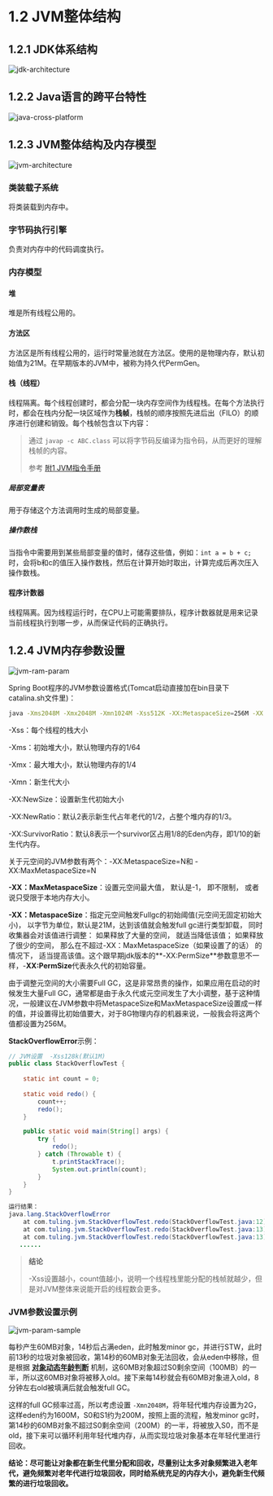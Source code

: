 # 1.2 JVM整体结构

## 1.2.1 JDK体系结构

![jdk-architecture](../source/images/ch-01/jdk-architecture.png)



## 1.2.2 Java语言的跨平台特性

![java-cross-platform](../source/images/ch-01/java-cross-platform.png)



## 1.2.3 JVM整体结构及内存模型

![jvm-architecture](../source/images/ch-01/jvm-architecture.png)

### 类装载子系统

将类装载到内存中。

### 字节码执行引擎

负责对内存中的代码调度执行。

### 内存模型

#### 堆

堆是所有线程公用的。

#### 方法区

方法区是所有线程公用的，运行时常量池就在方法区。使用的是物理内存，默认初始值为21M。在早期版本的JVM中，被称为持久代PermGen。

#### 栈（线程）

线程隔离。每个线程创建时，都会分配一块内存空间作为线程栈。在每个方法执行时，都会在栈内分配一块区域作为**栈帧**，栈帧的顺序按照先进后出（FILO）的顺序进行创建和销毁。每个栈帧包含以下内容：

> 通过 `javap -c ABC.class` 可以将字节码反编译为指令码，从而更好的理解栈帧的内容。
>
> 参考 [附1 JVM指令手册](./JVM-Command.md)

##### 局部变量表

用于存储这个方法调用时生成的局部变量。

##### 操作数栈

当指令中需要用到某些局部变量的值时，储存这些值，例如：`int a = b + c;` 时，会将b和c的值压入操作数栈，然后在计算开始时取出，计算完成后再次压入操作数栈。

#### 程序计数器

线程隔离。因为线程运行时，在CPU上可能需要排队，程序计数器就是用来记录当前线程执行到哪一步，从而保证代码的正确执行。



## 1.2.4 JVM内存参数设置

![jvm-ram-param](../source/images/ch-01/jvm-ram-param.png)

Spring Boot程序的JVM参数设置格式(Tomcat启动直接加在bin目录下catalina.sh文件里)：

```bash
java -Xms2048M -Xmx2048M -Xmn1024M -Xss512K -XX:MetaspaceSize=256M -XX:MaxMetaspaceSize=256M -jar eureka-server.jar
```

-Xss：每个线程的栈大小

-Xms：初始堆大小，默认物理内存的1/64

-Xmx：最大堆大小，默认物理内存的1/4

-Xmn：新生代大小

-XX:NewSize：设置新生代初始大小

-XX:NewRatio：默认2表示新生代占年老代的1/2，占整个堆内存的1/3。

-XX:SurvivorRatio：默认8表示一个survivor区占用1/8的Eden内存，即1/10的新生代内存。

关于元空间的JVM参数有两个：-XX:MetaspaceSize=N和 -XX:MaxMetaspaceSize=N

**-XX：MaxMetaspaceSize**：设置元空间最大值， 默认是-1， 即不限制， 或者说只受限于本地内存大小。

**-XX：MetaspaceSize**：指定元空间触发Fullgc的初始阈值(元空间无固定初始大小)， 以字节为单位，默认是21M，达到该值就会触发full gc进行类型卸载， 同时收集器会对该值进行调整： 如果释放了大量的空间， 就适当降低该值； 如果释放了很少的空间， 那么在不超过-XX：MaxMetaspaceSize（如果设置了的话） 的情况下， 适当提高该值。这个跟早期jdk版本的**-XX:PermSize**参数意思不一样，-**XX:PermSize**代表永久代的初始容量。

由于调整元空间的大小需要Full GC，这是非常昂贵的操作，如果应用在启动的时候发生大量Full GC，通常都是由于永久代或元空间发生了大小调整，基于这种情况，一般建议在JVM参数中将MetaspaceSize和MaxMetaspaceSize设置成一样的值，并设置得比初始值要大，对于8G物理内存的机器来说，一般我会将这两个值都设置为256M。

**StackOverflowError**示例：

```java
// JVM设置  -Xss128k(默认1M)
public class StackOverflowTest {
    
    static int count = 0;
    
    static void redo() {
        count++;
        redo();
    }

    public static void main(String[] args) {
        try {
            redo();
        } catch (Throwable t) {
            t.printStackTrace();
            System.out.println(count);
        }
    }
}

运行结果：
java.lang.StackOverflowError
	at com.tuling.jvm.StackOverflowTest.redo(StackOverflowTest.java:12)
	at com.tuling.jvm.StackOverflowTest.redo(StackOverflowTest.java:13)
	at com.tuling.jvm.StackOverflowTest.redo(StackOverflowTest.java:13)
   ......
```

> **结论**
>
> -Xss设置越小，count值越小，说明一个线程栈里能分配的栈帧就越少，但是对JVM整体来说能开启的线程数会更多。



### JVM参数设置示例

![jvm-param-sample](../source/images/ch-01/jvm-param-sample.png)

每秒产生60MB对象，14秒后占满eden，此时触发minor gc，并进行STW，此时前13秒的垃圾对象被回收，第14秒的60MB对象无法回收，会从eden中移除，但是根据 **[对象动态年龄判断](./03-Memory-Allocation-Mechanism.md#对象动态年龄判断)** 机制，这60MB对象超过S0剩余空间（100MB）的一半，所以这60MB对象将被移入old。接下来每14秒就会有60MB对象进入old，8分钟左右old被填满后就会触发full GC。

这样的full GC频率过高，所以考虑设置 `-Xmn2048M`，将年轻代堆内存设置为2G，这样eden约为1600M，S0和S1约为200M，按照上面的流程，触发minor gc时，第14秒的60MB对象不超过S0剩余空间（200M）的一半，将被放入S0，而不是old，接下来可以循环利用年轻代堆内存，从而实现垃圾对象基本在年轻代里进行回收。

**结论：尽可能让对象都在新生代里分配和回收，尽量别让太多对象频繁进入老年代，避免频繁对老年代进行垃圾回收，同时给系统充足的内存大小，避免新生代频繁的进行垃圾回收。**